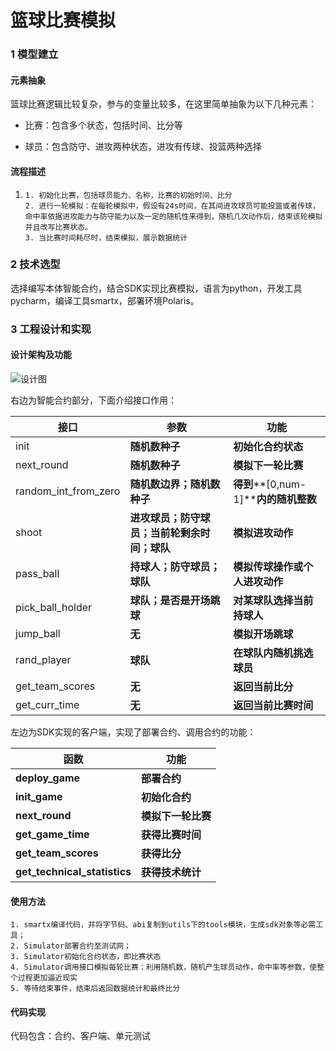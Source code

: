 # 篮球比赛模拟

### **1 模型建立**

#### **元素抽象**

篮球比赛逻辑比较复杂，参与的变量比较多，在这里简单抽象为以下几种元素：

- 比赛：包含多个状态，包括时间、比分等

- 球员：包含防守、进攻两种状态，进攻有传球、投篮两种选择

#### **流程描述**

1. ```
   1. 初始化比赛，包括球员能力、名称，比赛的初始时间、比分
   2. 进行一轮模拟：在每轮模拟中，假设有24s时间，在其间进攻球员可能投篮或者传球，命中率依据进攻能力与防守能力以及一定的随机性来得到，随机几次动作后，结束该轮模拟并且改写比赛状态。
   3. 当比赛时间耗尽时，结束模拟，展示数据统计
   ```


### **2 技术选型**

选择编写本体智能合约，结合SDK实现比赛模拟，语言为python，开发工具pycharm，编译工具smartx，部署环境Polaris。



### **3 工程设计和实现**

#### **设计架构及功能**

![设计图](https://github.com/Zou-XueYan/ont_smartcontract_demo/blob/master/imgs/basketball.png)

右边为智能合约部分，下面介绍接口作用：

| **接口**             | **参数**                                     | **功能**                              |
| -------------------- | -------------------------------------------- | ------------------------------------- |
| init                 | **随机数种子**                               | **初始化合约状态**                    |
| next_round           | **随机数种子**                               | **模拟下一轮比赛**                    |
| random_int_from_zero | **随机数边界；随机数种子**                   | **得到****[0,num-1]****内的随机整数** |
| shoot                | **进攻球员；防守球员；当前轮剩余时间；球队** | **模拟进攻动作**                      |
| pass_ball            | **持球人；防守球员；球队**                   | **模拟传球操作或个人进攻动作**        |
| pick_ball_holder     | **球队；是否是开场跳球**                     | **对某球队选择当前持球人**            |
| jump_ball            | **无**                                       | **模拟开场跳球**                      |
| rand_player          | **球队**                                     | **在球队内随机挑选球员**              |
| get_team_scores      | **无**                                       | **返回当前比分**                      |
| get_curr_time        | **无**                                       | **返回当前比赛时间**                  |

左边为SDK实现的客户端，实现了部署合约、调用合约的功能：

| 函数                         | 功能               |
| ---------------------------- | ------------------ |
| **deploy_game**              | **部署合约**       |
| **init_game**                | **初始化合约**     |
| **next_round**               | **模拟下一轮比赛** |
| **get_game_time**            | **获得比赛时间**   |
| **get_team_scores**          | **获得比分**       |
| **get_technical_statistics** | **获得技术统计**   |

#### **使用方法**

 ```
1. smartx编译代码，并将字节码、abi复制到utils下的tools模块，生成sdk对象等必需工具；
2. Simulator部署合约至测试网；
3. Simulator初始化合约状态，即比赛状态
4. Simulator调用接口模拟每轮比赛：利用随机数，随机产生球员动作，命中率等参数，使整个过程更加逼近现实
5. 等待结束事件，结束后返回数据统计和最终比分
 ```

#### **代码实现**


代码包含：合约、客户端、单元测试

